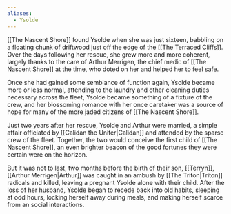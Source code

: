 ```yaml
---
aliases:
  - Ysolde
---
```

[[The Nascent Shore]] found Ysolde when she was just sixteen, babbling on a floating chunk of driftwood just off the edge of the [[The Terraced Cliffs]]. Over the days following her rescue, she grew more and more coherent, largely thanks to the care of Arthur Merrigen, the chief medic of [[The Nascent Shore]] at the time, who doted on her and helped her to feel safe.

Once she had gained some semblance of function again, Ysolde became more or less normal, attending to the laundry and other cleaning duties necessary across the fleet, Ysolde became something of a fixture of the crew, and her blossoming romance with her once caretaker was a source of hope for many of the more jaded citizens of [[The Nascent Shore]].

Just two years after her rescue, Ysolde and Arthur were married, a simple affair officiated by [[Calidan the Uniter|Calidan]] and attended by the sparse crew of the fleet. Together, the two would conceive the first child of [[The Nascent Shore]], an even brighter beacon of the good fortunes they were certain were on the horizon.

But it was not to last, two months before the birth of their son, [[Terryn]], [[Arthur Merrigen|Arthur]] was caught in an ambush by [[The Triton|Triton]] radicals and killed, leaving a pregnant Ysolde alone with their child. After the loss of her husband, Ysolde began to recede back into old habits, sleeping at odd hours, locking herself away during meals, and making herself scarce from an social interactions.
